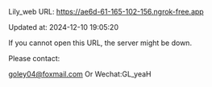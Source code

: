 Lily_web URL: https://ae6d-61-165-102-156.ngrok-free.app

Updated at: 2024-12-10 19:05:20

If you cannot open this URL, the server might be down.

Please contact: 

goley04@foxmail.com Or Wechat:GL_yeaH